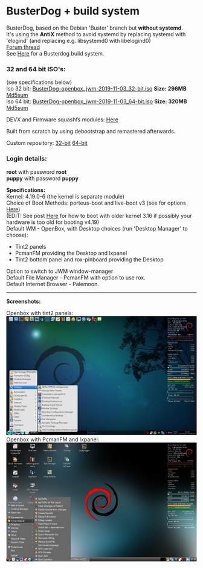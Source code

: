 # BusterDog + build system      
BusterDog, based on the Debian 'Buster' branch but **without systemd**.  
It's using the **AntiX** method to avoid systemd by replacing systemd with 'elogind' (and replacing e.g. libsystemd0 with libelogind0)    
[Forum thread]()     
See [Here](https://debiandog.github.io/MakeLive/Readme-build-busterdog.html) for a Busterdog build system.     

### 32 and 64 bit ISO's:        
(see specifications below)             
Iso 32 bit: [BusterDog-openbox_jwm-2019-11-03_32-bit.iso](https://github.com/DebianDog/BusterDog/releases/download/v0.1/BusterDog-openbox_jwm-2019-11-03_32-bit.iso) **Size: 296MB** 
[Md5sum](https://github.com/DebianDog/BusterDog/releases/download/v0.1/BusterDog-openbox_jwm-2019-11-03_32-bit.md5)           
Iso 64 bit: [BusterDog-openbox_jwm-2019-11-03_64-bit.iso](https://github.com/DebianDog/BusterDog/releases/download/v0.1/BusterDog-openbox_jwm-2019-11-03_64-bit.iso) **Size: 320MB** 
[Md5sum](https://github.com/DebianDog/BusterDog/releases/download/v0.1/BusterDog-openbox_jwm-2019-11-03_64-bit.md5)         

DEVX and Firmware squashfs modules: [Here](https://github.com/DebianDog/BusterDog/releases/tag/v0.2)         

Built from scratch by using debootstrap and remastered afterwards.     

Custom repository: [32-bit](https://doglinux.github.io/busterdog/i386/) [64-bit](https://doglinux.github.io/busterdog/amd64/)   

### Login details:
**root** with password **root**    
**puppy** with password **puppy**

**Specifications:**          
Kernel: 4.19.0-6 (the kernel is separate module)         
Choice of Boot Methods: porteus-boot and live-boot v3 (see for options [Here](https://github.com/DebianDog/BusterDog/raw/master/Examples-boot-codes.txt))  
(EDIT: See post [Here](http://murga-linux.com/puppy/viewtopic.php?p=1015160#1015160) for how to boot with older kernel 3.16 if possibly your hardware is too old for booting v4.19)  
Default WM - OpenBox, with Desktop choices (run 'Desktop Manager' to choose):  
- Tint2 panels    
- PcmanFM providing the Desktop and lxpanel    
- Tint2 bottom panel and rox-pinboard providing the Desktop

Option to switch to JWM window-manager                  
Default File Manager - PcmanFM with option to use rox.        
Default Internet Browser - Palemoon.   

---      
 
**Screenshots:**   
  
Openbox with tint2 panels:         
![SCREENSHOT](https://github.com/DebianDog/BusterDog/raw/master/busterdog1.jpg)        
Openbox with PcmanFM and lxpanel:       
![SCREENSHOT](https://github.com/DebianDog/BusterDog/raw/master/busterdog2.jpg)         
     
